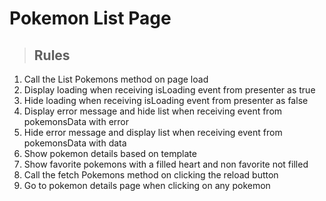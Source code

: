 # Pokemon List Page

> ## Rules
1. Call the List Pokemons method on page load
2. Display loading when receiving isLoading event from presenter as true
3. Hide loading when receiving isLoading event from presenter as false
4. Display error message and hide list when receiving event from pokemonsData with error
5. Hide error message and display list when receiving event from pokemonsData with data
6. Show pokemon details based on template
7. Show favorite pokemons with a filled heart and non favorite not filled
8. Call the fetch Pokemons method on clicking the reload button
9. Go to pokemon details page when clicking on any pokemon